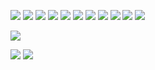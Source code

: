 ![](https://img.shields.io/badge/OS-Fedora-informational?style=for-the-badge&logoWidth=20&logoColor=fff&logo=fedora)
![](https://img.shields.io/badge/OS-Windows%2010-informational?style=for-the-badge&logoWidth=20&logoColor=fff&logo=windows)
![](https://img.shields.io/badge/Editor-VSCode-informational?style=for-the-badge&logoWidth=20&logoColor=fff&logo=visualstudiocode)
![](https://img.shields.io/badge/Code-Go-informational?style=for-the-badge&logoWidth=20&logoColor=fff&logo=go)
![](https://img.shields.io/badge/Code-Typescript-informational?style=for-the-badge&logoWidth=20&logoColor=fff&logo=typescript)
![](https://img.shields.io/badge/Code-C%23-informational?style=for-the-badge&logoWidth=20&logoColor=fff&logo=csharp)
![](https://img.shields.io/badge/Shell-Bash-informational?style=for-the-badge&logoWidth=20&logoColor=fff&logo=gnubash)
![](https://img.shields.io/badge/Shell-Powershell-informational?style=for-the-badge&logoWidth=20&logoColor=fff&logo=powershell)
![](https://img.shields.io/badge/Tools-Podman-informational?style=for-the-badge&logoWidth=20&logoColor=fff&logo=podman)
![](https://img.shields.io/badge/Tools-Kubernetes-informational?style=for-the-badge&logoWidth=20&logoColor=fff&logo=kubernetes)
![](https://img.shields.io/badge/Tools-PostgreSQL-informational?style=for-the-badge&logoWidth=20&logoColor=fff&logo=postgresql)

[![](https://img.shields.io/badge/Linkedin-informational?style=for-the-badge&logoWidth=20&logoColor=fff&logo=linkedin)](https://www.linkedin.com/in/w-anders/)

![](https://github-readme-stats.vercel.app/api?count_private=true&disable_animations=true&line_height=20&username=wranders&theme=nord&hide_title=true)
![](https://github-readme-stats.vercel.app/api/top-langs/?username=wranders&theme=nord&hide_title=true&layout=compact)
